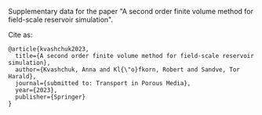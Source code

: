 Supplementary data for the paper "A second order finite volume method for field-scale reservoir simulation".

Cite as:
```
@article{kvashchuk2023,
  title={A second order finite volume method for field-scale reservoir simulation},
  author={Kvashchuk, Anna and Kl{\"o}fkorn, Robert and Sandve, Tor Harald},
  journal={submitted to: Transport in Porous Media},
  year={2023},
  publisher={Springer}
}
```
